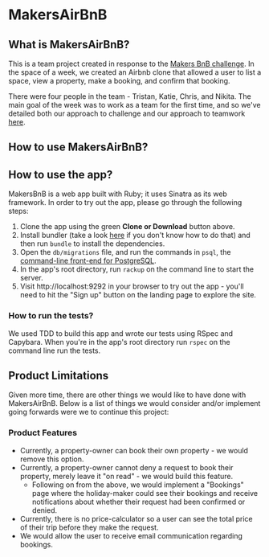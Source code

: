 # MakersAirBnB

## What is MakersAirBnB?

This is a team project created in response to the [Makers BnB challenge](https://github.com/tristanlangford/MakersAirBnB/blob/master/CHALLENGE.md). In the space of a week, we created an Airbnb clone that allowed a user to list a space, view a property, make a booking, and confirm that booking. 

There were four people in the team - Tristan, Katie, Chris, and Nikita. The main goal of the week was to work as a team for the first time, and so we've detailed both our approach to challenge and our approach to teamwork [here](https://github.com/tristanlangford/MakersAirBnB/blob/master/PROCESS.md). 

## How to use MakersAirBnB?

## How to use the app?

MakersBnB is a web app built with Ruby; it uses Sinatra as its web framework. In order to try out the app, please go through the following steps:

1. Clone the app using the green **Clone or Download** button above.
2. Install bundler (take a look [here](https://bundler.io/) if you don't know how to do that) and then run `bundle` to install the dependencies.
4. Open the `db/migrations` file, and run the commands in `psql`, the [command-line front-end for PostgreSQL](http://postgresguide.com/utilities/psql.html).
3. In the app's root directory, run `rackup` on the command line to start the server.
4. Visit http://localhost:9292 in your browser to try out the app - you'll need to hit the "Sign up" button on the landing page to explore the site.

### How to run the tests?

We used TDD to build this app and wrote our tests using RSpec and Capybara. When you're in the app's root directory run `rspec` on the command line run the tests. 

## Product Limitations

Given more time, there are other things we would like to have done with MakersAirBnB. Below is a list of things we would consider and/or implement going forwards were we to continue this project:

### Product Features
- Currently, a property-owner can book their own property - we would remove this option. 
- Currently, a property-owner cannot deny a request to book their property, merely leave it "on read" - we would build this feature. 
  - Following on from the above, we would implement a "Bookings" page where the holiday-maker could see their bookings and receive notifications about whether their request had been confirmed or denied. 
- Currently, there is no price-calculator so a user can see the total price of their trip before they make the request. 
- We would allow the user to receive email communication regarding bookings. 
